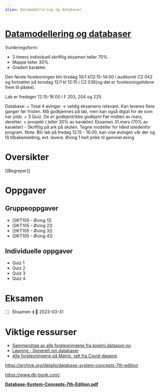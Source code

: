 ```yaml
---
alias: Datamodellering og databaser
---
```

# [Datamodellering og databaser](https://www.uia.no/studieplaner/topic/IKT105-G?year=2022) 

Vurderingsform:
- 3 timers individuell skriftlig eksamen teller 70%. 
- Mappe teller 30%. 
- Gradert karakter.

Den første forelesningen blir tirsdag 10/1 kl12:15-14:00 i auditoriet C2 042 og fortsetter på torsdag 12/1 kl 12:15 i C2 036(og det er forelesningstidene frem til påske). 

Lab er fredager 12:15-16:00 i F 203, 204 og 225.

Database: + Total 4 øvinger -> veldig eksamens relevant. Kan leveres flere ganger før fristen. Må godkjennes på lab, men kan også digial for de som har jobb. + 3 Quiz. De er godkjent/ikke godkjent Før midten av mars, deretter: + prosjekt ( teller 30% av karakter) Eksamen 31.mars (70% av karakter) - Skriftlig på ark på skolen. Tegne modeller for hånd istedenfor program. Note: Blir lab på fredag 12.15 - 16.00, kan vise øvingen vår der og få tilbakemelding, evt. levere. Øving 1 helt prikk til gammel øving

# Oversikter
[[Begreper]]



# Oppgaver

## Gruppeoppgaver
- [[IKT105 - Øving 1]]
- [[IKT105 - Øving 2]]
- [[IKT105 - Øving 3]]
- [[IKT105 - Øving 4]]

## Individuelle oppgaver
- Quiz 1
- Quiz 2
- Quiz 3
- Quiz 4

# Eksamen
- [ ] Eksamen ⏫ 📅 2023-03-31

# Viktige ressurser
- [Sammendrag av alle forelesningene fra kopimi.dataspor.no](https://kopimi.datapor.no/IKT105%20-%20Datamodellering%20og%20databaser/Sammendrag/)
- [Løsning - Generelt om databaser](https://grimstad.uia.no/perhh/phh/fag/edb/dt2800/l/db/db_1.htm)
- [Alle forelesningene på Matric, tatt fra Covid-dagene](https://grimstad.uia.no/perhh/phh/fag/edb/dt2800/f/k02/000.htm)

https://archive.org/details/database-system-concepts-7th-edition

https://www.db-book.com/

[**Database-System-Concepts-7th-Edition.pdf**](https://github.com/Sorosliu1029/Database-Systems/blob/master/Database-System-Concepts-7th-Edition.pdf)
